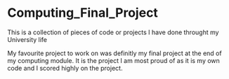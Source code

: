# Computing_Final_Project
This is a collection of pieces of code or projects I have done throught my University life

My favourite project to work on was definitly my final project at the end of my computing module. It is the project I am most proud of as it is my own code and I scored highly on the project.

